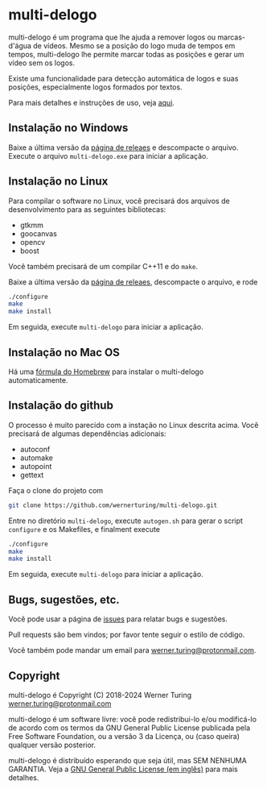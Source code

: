 # multi-delogo

multi-delogo é um programa que lhe ajuda a remover logos ou marcas-d'água de vídeos. Mesmo se a posição do logo muda de tempos em tempos, multi-delogo lhe permite marcar todas as posições e gerar um vídeo sem os logos.

Existe uma funcionalidade para detecção automática de logos e suas posições, especialmente logos formados por textos.

Para mais detalhes e instruções de uso, veja [aqui](docs/pt_BR/README.md).


## Instalação no Windows

Baixe a última versão da [página de releaes](https://github.com/wernerturing/multi-delogo/releases) e descompacte o arquivo. Execute o arquivo `multi-delogo.exe` para iniciar a aplicação.


## Instalação no Linux

Para compilar o software no Linux, você precisará dos arquivos de desenvolvimento para as seguintes bibliotecas:

* gtkmm
* goocanvas
* opencv
* boost

Você também precisará de um compilar C++11 e do `make`.

Baixe a última versão da [página de releaes](https://github.com/wernerturing/multi-delogo/releases), descompacte o arquivo, e rode

```sh
./configure
make
make install
```

Em seguida, execute `multi-delogo` para iniciar a aplicação.


## Instalação no Mac OS

Há uma [fórmula do Homebrew](https://github.com/wernerturing/homebrew-multi-delogo) para instalar o multi-delogo automaticamente.


## Instalação do github

O processo é muito parecido com a instação no Linux descrita acima. Você precisará de algumas dependências adicionais:

* autoconf
* automake
* autopoint
* gettext

Faça o clone do projeto com

```sh
git clone https://github.com/wernerturing/multi-delogo.git
```

Entre no diretório `multi-delogo`, execute `autogen.sh` para gerar o script `configure` e os Makefiles, e finalment execute

```sh
./configure
make
make install
```

Em seguida, execute `multi-delogo` para iniciar a aplicação.


## Bugs, sugestões, etc.

Você pode usar a página de [issues](https://github.com/wernerturing/multi-delogo/issues) para relatar bugs e sugestões.

Pull requests são bem vindos; por favor tente seguir o estilo de código.

Você também pode mandar um email para werner.turing@protonmail.com.


## Copyright

multi-delogo é Copyright (C) 2018-2024 Werner Turing <werner.turing@protonmail.com>

multi-delogo é um software livre: você pode redistribui-lo e/ou modificá-lo de acordo com os termos da GNU General Public License publicada pela Free Software Foundation, ou a versão 3 da Licença, ou (caso queira) qualquer versão posterior.

multi-delogo é distribuído esperando que seja útil, mas SEM NENHUMA GARANTIA. Veja a [GNU General Public License (em inglês)](COPYING) para mais detalhes.

